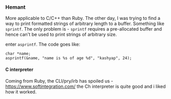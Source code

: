 ### Hemant ###

More applicable to C/C++ than Ruby. The other day, I was trying to find a way to print
formatted strings of arbitrary length to a buffer. Something like `sprintf`. The only
problem is - `sprintf` requires a pre-allocated buffer and hence can't be used to
print strings of arbitrary size.

enter `asprintf`. The code goes like:

```
char *name;
asprintf(&name, "name is %s of age %d", "kashyap", 24);
```

#### C interpreter ####

Coming from Ruby, the CLI/pry/irb has spoiled us - https://www.softintegration.com/
the Ch interpreter is quite good and i liked how it worked.
